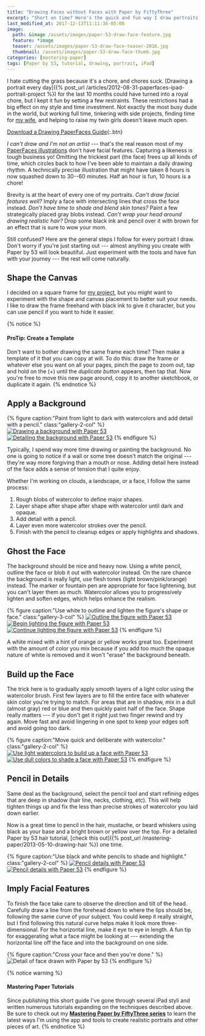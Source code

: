 ```yaml
---
title: "Drawing Faces without Faces with Paper by FiftyThree"
excerpt: "Short on time? Here's the quick and fun way I draw portraits using Paper by FiftyThree."
last_modified_at: 2017-12-13T11:11:36-05:00
image: 
  path: &image /assets/images/paper-53-draw-face-feature.jpg
  feature: *image
  teaser: /assets/images/paper-53-draw-face-teaser-2016.jpg
  thumbnail: /assets/images/paper-53-draw-face-thumb.jpg
categories: [mastering-paper]
tags: [Paper by 53, tutorial, drawing, portrait, iPad]
---
```


I hate cutting the grass because it's a chore, and chores suck. [Drawing a portrait every day]({% post_url /articles/2012-08-31-paperfaces-ipad-portrait-project %}) for the last 10 months could have turned into a royal chore, but I kept it fun by setting a few restraints. These restrictions had a big effect on my style and time investment. Not exactly the most busy dude in the world, but working full time, tinkering with side projects, finding time for [my wife](https://2littlerosebuds.com/ "2 Little Rosebuds"), and helping to raise my twin girls doesn't leave much open.

[Download a Drawing PaperFaces Guide](/assets/images/paperfaces-portrait-cheatsheet.jpg){:.btn}

*I can't draw and I'm not an artist* --- that's the real reason most of my [PaperFaces illustrations](/paperfaces/) don't have facial features. Capturing a likeness is tough business yo! Omitting the trickiest part (the face) frees up all kinds of time, which circles back to how I've been able to maintain a daily drawing rhythm. A technically precise illustration that might have taken 8 hours is now squashed down to 30--60 minutes. Half an hour is fun, 10 hours is a chore!

Brevity is at the heart of every one of my portraits. *Can't draw facial features well?* Imply a face with intersecting lines that cross the face instead. *Don't have time to shade and blend skin tones?* Paint a few strategically placed gray blobs instead. *Can't wrap your head around drawing realistic hair?* Drop some black ink and pencil over it with brown for an effect that is sure to wow your mom.

Still confused? Here are the general steps I follow for every portrait I draw. Don't worry if you're just starting out --- almost anything you create with Paper by 53 will look beautiful. Just experiment with the tools and have fun with your journey --- the rest will come naturally.

## Shape the Canvas

I decided on a square frame for [my project](/paperfaces/ "PaperFaces iPad Portrait Project"), but you might want to experiment with the shape and canvas placement to better suit your needs. I like to draw the frame freehand with black ink to give it character, but you can use pencil if you want to hide it easier.

{% notice %}
#### ProTip: Create a Template

Don't want to bother drawing the same frame each time? Then make a template of it that you can copy at will. To do this: draw the frame or whatever else you want on all your pages, pinch the page to zoom out, tap and hold on the (+) until the *duplicate button* appears, then tap that. Now you're free to move this new page around, copy it to another sketchbook, or duplicate it again.
{% endnotice %}

## Apply a Background

{% figure caption:"Paint from light to dark with watercolors and add detail with a pencil." class:"gallery-2-col" %}
[![Drawing a background with Paper 53](/assets/images/paper-53-draw-background-400.jpg)](/assets/images/paper-53-draw-background-lg.jpg)
[![Detailing the background with Paper 53](/assets/images/paper-53-detail-background-400.jpg)](/assets/images/paper-53-detail-background-lg.jpg)
{% endfigure %}

Typically, I spend way more time drawing or painting the background. No one is going to notice if a wall or some tree doesn't match the original --- they're way more forgiving than a mouth or nose. Adding detail here instead of the face adds a sense of tension that I quite enjoy.

Whether I'm working on clouds, a landscape, or a face, I follow the same process:

1. Rough blobs of watercolor to define major shapes.
2. Layer shape after shape after shape with watercolor until dark and opaque.
3. Add detail with a pencil.
4. Layer even more watercolor strokes over the pencil.
5. Finish with the pencil to cleanup edges or apply highlights and shadows.

## Ghost the Face

The background should be nice and heavy now. Using a white pencil, outline the face or blob it out with watercolor instead. On the rare chance the background is really light, use flesh tones (light brown/pink/orange) instead. The marker or fountain pen are appropriate for face lightening, but you can't layer them as much. Watercolor allows you to progressively lighten and soften edges, which helps enhance the realism.

{% figure caption:"Use white to outline and lighten the figure's shape or face." class:"gallery-3-col" %}
[![Outline the figure with Paper 53](/assets/images/paper-53-pencil-outline-figure-400.jpg)](/assets/images/paper-53-pencil-outline-figure-lg.jpg)
[![Begin lighting the figure with Paper 53](/assets/images/paper-53-lighten-figure-1-400.jpg)](/assets/images/paper-53-lighten-figure-1-lg.jpg)
[![Continue lighting the figure with Paper 53](/assets/images/paper-53-lighten-figure-2-400.jpg)](/assets/images/paper-53-lighten-figure-2-lg.jpg)
{% endfigure %}

A white mixed with a hint of orange or yellow works great too. Experiment with the amount of color you mix because if you add too much the opaque nature of white is removed and it won't "erase" the background beneath.

## Build up the Face

The trick here is to gradually apply smooth layers of a light color using the watercolor brush. First few layers are to fill the entire face with whatever skin color you're trying to match. For areas that are in shadow, mix in a dull (almost gray) red or blue and then quickly paint half of the face. Shape really matters --- if you don't get it right just two finger rewind and try again. Move fast and avoid lingering in one spot to keep your edges soft and avoid going too dark.

{% figure caption:"Move quick and deliberate with watercolor." class:"gallery-2-col" %}
[![Use light watercolors to build up a face with Paper 53](/assets/images/paper-53-build-face-watercolor-1-400.jpg)](/assets/images/paper-53-build-face-watercolor-1-lg.jpg) [![Use dull colors to shade a face with Paper 53](/assets/images/paper-53-build-face-watercolor-2-400.jpg)](/assets/images/paper-53-build-face-watercolor-2-lg.jpg)
{% endfigure %}

## Pencil in Details

Same deal as the background, select the pencil tool and start refining edges that are deep in shadow (hair line, necks, clothing, etc). This will help tighten things up and fix the less than precise strokes of watercolor you laid down earlier. 

Now is a great time to pencil in the hair, mustache, or beard whiskers using black as your base and a bright brown or yellow over the top. For a detailed Paper by 53 hair tutorial, [check this out]({% post_url /mastering-paper/2013-05-10-drawing-hair %}) one time.

{% figure caption:"Use black and white pencils to shade and highlight." class:"gallery-2-col" %}
[![Pencil details with Paper 53](/assets/images/paper-53-pencil-detail-face-1-400.jpg)](/assets/images/paper-53-pencil-detail-face-1-lg.jpg) [![Pencil details with Paper 53](/assets/images/paper-53-pencil-detail-face-2-400.jpg)](/assets/images/paper-53-pencil-detail-face-2-lg.jpg)
{% endfigure %}

## Imply Facial Features

To finish the face take care to observe the direction and tilt of the head. Carefully draw a line from the forehead down to where the lips should be, following the same curve of your subject. You could keep it really straight, but I find following this natural curve helps make it look more three-dimensional. For the horizontal line, make it eye to eye in length. A fun tip for exaggerating what a face might be looking at --- extending the horizontal line off the face and into the background on one side.

{% figure caption:"Cross your face and then you're done." %}
![Detail of face drawn with Paper by 53](/assets/images/paper-53-face-cross-lg.jpg)
{% endfigure %}

{% notice warning %}
#### Mastering Paper Tutorials

Since publishing this short guide I've gone through several iPad styli and written numerous tutorials expanding on the techniques described above. Be sure to check out my [**Mastering Paper by FiftyThree series**](/mastering-paper/) to learn the latest ways I'm using the app and tools to create realistic portraits and other pieces of art. 
{% endnotice %}
